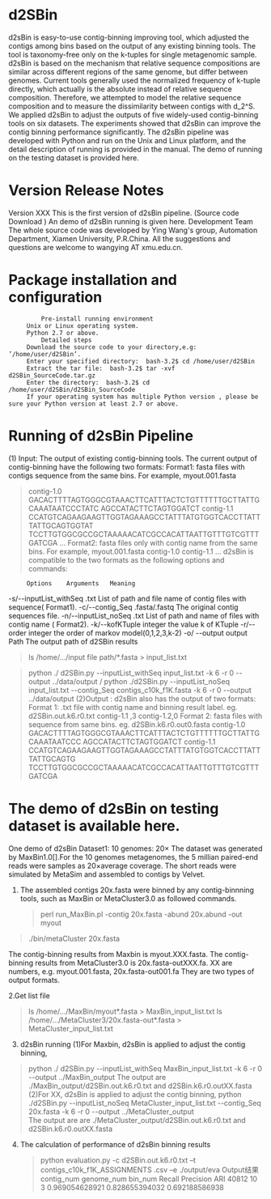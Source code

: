 # d2SBin
d2sBin is easy-to-use contig-binning improving tool, which adjusted the contigs among bins based on the output of any existing binning tools. The tool is taxonomy-free only on the k-tuples for single metagenomic sample.
d2sBin is based on the mechanism that relative sequence compositions are similar across different regions of the same genome, but differ between genomes. Current tools generally used the normalized frequency of k-tuple directly, which actually is the absolute instead of relative sequence composition. Therefore, we attempted to model the relative sequence composition and to measure the dissimilarity between contigs with d_2^S. We applied d2sBin to adjust the outputs of five widely-used contig-binning tools on six datasets. The experiments showed that d2sBin can improve the contig binning performance significantly. 
The d2sBin pipeline was developed with Python and run on the Unix and Linux platform, and the detail description of running is provided in the manual. The demo of running on the testing dataset is provided here.

# Version Release Notes
Version XXX
This is the first version of d2sBin pipeline. (Source code Download )
An demo of d2sBin running is given here.
Development Team
The whole source code was developed by Ying Wang's group, Automation Department, Xiamen University, P.R.China. All the suggestions and questions are welcome to wangying AT xmu.edu.cn.
 
# Package installation and configuration
	         Pre-install running environment
	     Unix or Linux operating system.
	     Python 2.7 or above.
	         Detailed steps
	     Download the source code to your directory,e.g: ’/home/user/d2SBin’.
	     Enter your specified directory:  bash-3.2$ cd /home/user/d2SBin
	     Extract the tar file:  bash-3.2$ tar -xvf d2SBin_SourceCode.tar.gz
	     Enter the directory:  bash-3.2$ cd /home/user/d2SBin/d2SBin_SourceCode
	     If your operating system has multiple Python version , please be sure your Python version at least 2.7 or above.
# Running of d2sBin Pipeline
(1) Input: The output of existing contig-binning tools.
The current output of contig-binning have the following two formats:
Format1: fasta files with contigs sequence from the same bins.
For example, myout.001.fasta
>contig-1.0
GACACTTTTAGTGGGCGTAAACTTCATTTACTCTGTTTTTTGCTTATTGCAAATAATCCCTATC
AGCCATACTTCTAGTGGATCT
>contig-1.1
CCATGTCAGAAGAAGTTGGTAGAAAGCCTATTTATGTGGTCACCTTATTTATTGCAGTGGTAT
TCCTTGTGGCGCCGCTAAAAACATCGCCACATTAATTGTTTGTCGTTTGATCGA
…
Format2: fasta files only with contig name from the same bins.
For example, myout.001.fasta
>contig-1.0
>contig-1.1
…
d2sBin is compatible to the two formats as the following options and commands: 

         Options	Arguments	Meaning
-s/--inputList_withSeq	 .txt	List of path and file name of contig files with sequence( Format1).
-c/--contig_Seq	 .fasta/.fastq	The original contig sequences file.
-n/--inputList_noSeq	.txt	List of path and name of files with contig name ( Format2).
-k/--kofKTuple	integer	the value k of KTuple
-r/--order	integer	the order of markov model(0,1,2,3,k-2)
-o/ --output	output Path	The output path of d2SBin results

>ls /home/…/input file path/*.fasta > input_list.txt

>python ./ d2SBin.py --inputList_withSeq input_list.txt -k 6 -r 0 --output ../data/output /
> python ./d2SBin.py --inputList_noSeq input_list.txt --contig_Seq contigs_c10k_f1K.fasta -k 6 -r 0 --output ../data/output
(2)Output : d2sBin also has the output of two formats: 
Format 1: .txt file with contig name and binning result label. eg. d2SBin.out.k6.r0.txt
contig-1.1 ,3
contig-1.2,0
Format 2: fasta files with sequence from same bins. eg. d2SBin.k6.r0.out0.fasta
>contig-1.0
GACACTTTTAGTGGGCGTAAACTTCATTTACTCTGTTTTTTGCTTATTGCAAATAATCCC
AGCCATACTTCTAGTGGATCT
>contig-1.1
CCATGTCAGAAGAAGTTGGTAGAAAGCCTATTTATGTGGTCACCTTATTTATTGCAGTG
TCCTTGTGGCGCCGCTAAAAACATCGCCACATTAATTGTTTGTCGTTTGATCGA

# The demo of d2sBin on testing dataset is available here. 

One demo of d2sBin
Dataset1: 10 genomes: 20×  The dataset was generated by MaxBin1.0[].For the 10 genomes metagenomes, the 5 millian paired-end reads were samples as 20×average coverage. The short reads were simulated by MetaSim and assembled to contigs by Velvet. 

1. The assembled contigs 20x.fasta were binned by any contig-binnning tools, such as MaxBin or MetaCluster3.0 as followed commands.
	> perl run_MaxBin.pl -contig 20x.fasta -abund 20x.abund -out myout
> ./bin/metaCluster 20x.fasta

The contig-binning results from Maxbin is myout.XXX.fasta. 
The contig-binning results from MetaCluster3.0 is 20x.fasta-outXXX.fa.
XX are numbers, e.g. myout.001.fasta, 20x.fasta-out001.fa
They are two types of output formats.

2.Get list file
>ls /home/…/MaxBin/myout*.fasta > MaxBin_input_list.txt
>ls /home/…/MetaCluster3/20x.fasta-out*.fasta > MetaCluster_input_list.txt

3. d2sBin running
(1)For Maxbin, d2sBin is applied to adjust the contig binning,
>python ./ d2SBin.py --inputList_withSeq MaxBin_input_list.txt -k 6 -r 0 --output ../MaxBin_output
  The output are ./MaxBin_output/d2SBin.out.k6.r0.txt and d2SBin.k6.r0.outXX.fasta
(2)For XX, d2sBin is applied to adjust the contig binning,
 >python ./d2SBin.py --inputList_noSeq MetaCluster_input_list.txt --contig_Seq 20x.fasta -k 6 -r 0 --output ../MetaCluster_output  
The output are are ./MetaCluster_output/d2SBin.out.k6.r0.txt and d2SBin.k6.r0.outXX.fasta

4. The calculation of performance of d2sBin binning results 
	> python evaluation.py -c d2SBin.out.k6.r0.txt –t contigs_c10k_f1K_ASSIGNMENTS .csv –e ./output/eva 
	Output结果
contig_num    genome_num    bin_num    Recall    Precision    ARI
40812    10    3    0.969054628921    0.828655394032    0.692188586938

